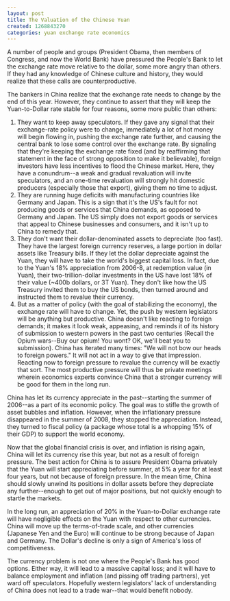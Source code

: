 ```yaml
---
layout: post
title: The Valuation of the Chinese Yuan
created: 1268843270
categories: yuan exchange rate economics
---
```

A number of people and groups (President Obama, then members of Congress, and now the World Bank) have pressured the People's Bank to let the exchange rate move relative to the dollar, some more angry than others. If they had any knowledge of Chinese culture and history, they would realize that these calls are counterproductive.

The bankers in China realize that the exchange rate needs to change by the end of this year. However, they continue to assert that they will keep the Yuan-to-Dollar rate stable for four reasons, some more public than others:

1. They want to keep away speculators. If they gave any signal that their exchange-rate policy were to change, immediately a lot of hot money will begin flowing in, pushing the exchange rate further, and causing the central bank to lose some control over the exchange rate. By signaling that they're keeping the exchange rate fixed (and by reaffirming that statement in the face of strong opposition to make it believable), foreign investors have less incentives to flood the Chinese market. Here, they have a conundrum--a weak and gradual revaluation will invite speculators, and an one-time revaluation will strongly hit domestic producers (especially those that export), giving them no time to adjust.
1. They are running huge deficits with manufacturing countries like Germany and Japan. This is a sign that it's the US's fault for not producing goods or services that China demands, as opposed to Germany and Japan. The US simply does not export goods or services that appeal to Chinese businesses and consumers, and it isn't up to China to remedy that.
1. They don't want their dollar-denominated assets to depreciate (too fast). They have the largest foreign currency reserves, a large portion in dollar assets like Treasury bills. If they let the dollar depreciate against the Yuan, they will have to take the world's biggest capital loss. In fact, due to the Yuan's 18% appreciation from 2006-8, at redemption value (in Yuan), their two-trillion-dollar investments in the US have lost 18% of their value (~400b dollars, or 3T Yuan). They don't like how the US Treasury invited them to buy the US bonds, then turned around and instructed them to revalue their currency.
1. But as a matter of policy (with the goal of stabilizing the economy), the exchange rate will have to change. Yet, the push by western legislators will be anything but productive. China doesn't like reacting to foreign demands; it makes it look weak, appeasing, and reminds it of its history of submission to western powers in the past two centuries (Recall the Opium wars--Buy our opium! You wont? OK, we'll beat you to submission). China has iterated many times: "We will not bow our heads to foreign powers." It will not act in a way to give that impression. Reacting now to foreign pressure to revalue the currency will be exactly that sort. The most productive pressure will thus be private meetings wherein economics experts convince China that a stronger currency will be good for them in the long run.

China has let its currency appreciate in the past--starting the summer of 2006--as a part of its economic policy. The goal was to stifle the growth of asset bubbles and inflation. However, when the inflationary pressure disappeared in the summer of 2008, they stopped the appreciation. Instead, they turned to fiscal policy (a package whose total is a whopping 15% of their GDP) to support the world economy.

Now that the global financial crisis is over, and inflation is rising again, China will let its currency rise this year, but not as a result of foreign pressure. The best action for China is to assure President Obama privately that the Yuan will start appreciating before summer, at 5% a year for at least four years, but not because of foreign pressure. In the mean time, China should slowly unwind its positions in dollar assets before they depreciate any further--enough to get out of major positions, but not quickly enough to startle the markets.

In the long run, an appreciation of 20% in the Yuan-to-Dollar exchange rate will have negligible effects on the Yuan with respect to other currencies. China will move up the terms-of-trade scale, and other currencies (Japanese Yen and the Euro) will continue to be strong because of Japan and Germany. The Dollar's decline is only a sign of America's loss of competitiveness.

The currency problem is not one where the People's Bank has good options. Either way, it will lead to a massive capital loss; and it will have to balance employment and inflation (and pissing off trading partners), yet ward off speculators. Hopefully western legislators' lack of understanding of China does not lead to a trade war--that would benefit nobody.
